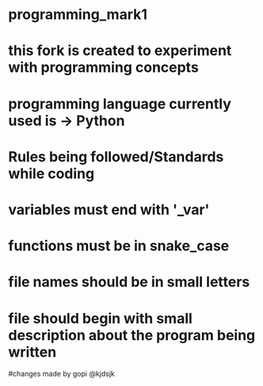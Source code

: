 # programming_mark1
# this fork is created to experiment with programming concepts 
# programming language currently used is -> Python


# Rules being followed/Standards while coding
# variables must end with '_var'
# functions must be in snake_case
# file names should be in small letters 
# file should begin with small description about the program being written
#changes made by gopi
@kjdsjk
